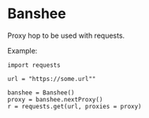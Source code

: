 # Banshee

Proxy hop to be used with requests.

Example:

```from banshee import Banshee
import requests

url = "https://some.url""

banshee = Banshee()
proxy = banshee.nextProxy()
r = requests.get(url, proxies = proxy)
```

